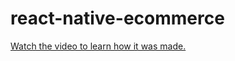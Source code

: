 # react-native-ecommerce

[Watch the video to learn how it was made.](https://youtu.be/0rroukJh6oQ)
